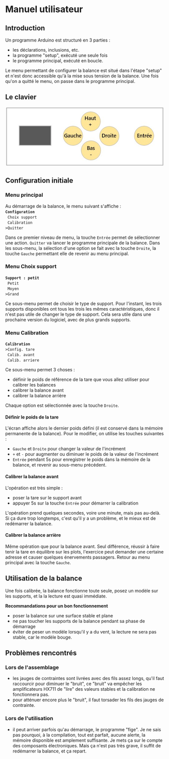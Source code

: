 # Manuel utilisateur

## Introduction
Un programme Arduino est structuré en 3 parties :
* les déclarations, inclusions, etc.
* la programme "setup", exécuté une seule fois
* le programme principal, exécuté en boucle.

Le menu permettant de configurer la balance est situé dans l'étape "setup" et n'est donc accessible qu'à la mise sous tension de la balance. Une fois qu'on a quitté le menu, on passe dans le programme principal.


## Le clavier
![clavier](/Images/CGScale-keyboard-fr.jpg)

## Configuration initiale

### Menu principal
Au démarrage de la balance, le menu suivant s'affiche : </br>
**`Configuration`** </br>
` Choix support` </br>
` Calibration` </br>
`>Quitter` </br>

Dans ce premier niveau de menu, la touche `Entrée` permet de sélectionner une action. `Quitter` va lancer le programme principale de la balance.
Dans les sous-menu, la sélection d'une option se fait avec la touche `Droite`, la touche `Gauche` permettant elle de revenir au menu principal.

### Menu Choix support
**`Support : petit `** </br>
` Petit` </br>
` Moyen` </br>
`>Grand` </br>

Ce sous-menu permet de choisir le type de support. Pour l'instant, les trois supports disponibles ont tous les trois les mêmes caractéristiques, donc il n'est pas utile de changer le type de support. Cela sera utile dans une prochaine version du logiciel, avec de plus grands supports.

### Menu Calibration
**`Calibration`** </br>
`>Config. tare` </br>
` Calib. avant` </br>
` Calib. arriere` </br>

Ce sous-menu permet 3 choses :
* définir le poids de référence de la tare que vous allez utiliser pour calibrer les balances
* calibrer la balance avant
* calibrer la balance arrière </br>

Chaque option est sélectionnée avec la touche `Droite`.

#### Définir le poids de la tare
L'écran affiche alors le dernier poids défini (il est conservé dans la mémoire permanente de la balance). Pour le modifier, on utilise les touches suivantes :
* `Gauche` et `Droite` pour changer la valeur de l'incrément
* `+` et `-` pour augmenter ou diminuer le poids de la valeur de l'incrément
* `Entrée` pendant 5s pour enregistrer le poids dans la mémoire de la balance, et revenir au sous-menu précédent.

#### Calibrer la balance avant
L'opération est très simple :
* poser la tare sur le support avant
* appuyer 5s sur la touche `Entrée` pour démarrer la calibration </br>

L'opération prend quelques secondes, voire une minute, mais pas au-delà. Si ça dure trop longtemps, c'est qu'il y a un problème, et le mieux est de redémarrer la balance.

#### Calibrer la balance arrière
Même opération que pour la balance avant. Seul différence, réussir à faire tenir la tare en équilibre sur les plots, l'exercice peut demander une certaine adresse et causer quelques énervements passagers.
Retour au menu principal avec la touche `Gauche`.

## Utilisation de la balance

Une fois calibrée, la balance fonctionne toute seule, posez un modèle sur les supports, et la la lecture est quasi immédiate.

**Recommandations pour un bon fonctionnement**
* poser la balance sur une surface stable et plane
* ne pas toucher les supports de la balance pendant sa phase de démarrage
* éviter de peser un modèle lorsqu'il y a du vent, la lecture ne sera pas stable, car le modèle bouge.

## Problèmes rencontrés

### Lors de l'assemblage
* les jauges de contraintes sont livrées avec des fils assez longs, qu'il faut raccourcir pour diminuer le "bruit", ce "bruit" va empêcher les amplificateurs HX711 de "lire" des valeurs stables et la calibration ne fonctionnera pas.
* pour atténuer encore plus le "bruit", il faut torsader les fils des jauges de contrainte.

### Lors de l'utilisation
* il peut arriver parfois qu'au démarrage, le programme "fige". Je ne sais pas pourquoi, à la compilation, tout est parfait, aucune alerte, la mémoire disponible est amplement suffisante. Je mets ça sur le compte des composants électroniques. Mais ça n'est pas très grave, il suffit de redémarrer la balance, et ça repart.




